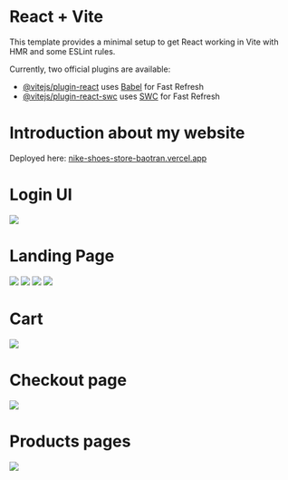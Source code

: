 # React + Vite

This template provides a minimal setup to get React working in Vite with HMR and some ESLint rules.

Currently, two official plugins are available:

- [@vitejs/plugin-react](https://github.com/vitejs/vite-plugin-react/blob/main/packages/plugin-react/README.md) uses [Babel](https://babeljs.io/) for Fast Refresh
- [@vitejs/plugin-react-swc](https://github.com/vitejs/vite-plugin-react-swc) uses [SWC](https://swc.rs/) for Fast Refresh

# Introduction about my website

Deployed here: <a href="nike-shoes-store-baotran.vercel.app">nike-shoes-store-baotran.vercel.app</a>

# Login UI

<img src="https://res.cloudinary.com/boyplunger128/image/upload/v1695799676/shoes8_txp5lz.png" />

# Landing Page

<img src="https://res.cloudinary.com/boyplunger128/image/upload/v1695799680/shoes_bibt0d.png"/>
<img src="https://res.cloudinary.com/boyplunger128/image/upload/v1695799681/shoes1_flx2mt.png"/>
<img src="https://res.cloudinary.com/boyplunger128/image/upload/v1695799681/shoes3_mvctdf.png"/>
<img src="https://res.cloudinary.com/boyplunger128/image/upload/v1695799681/shoes4_zbpekp.png"/>

# Cart

<img src="https://res.cloudinary.com/boyplunger128/image/upload/v1695799682/shoes5_tf1qcn.png"/>

# Checkout page

<img src="https://res.cloudinary.com/boyplunger128/image/upload/v1695799675/shoes6_i4hiv3.png"/>

# Products pages

<img src="https://res.cloudinary.com/boyplunger128/image/upload/v1695799676/shoes7_b1sjf0.png" />


